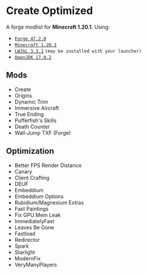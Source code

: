 # Create Optimized
A forge modlist for **Minecraft 1.20.1**. 
Using:
* [`Forge 47.2.0`](https://adfoc.us/serve/sitelinks/?id=271228&url=https://maven.minecraftforge.net/net/minecraftforge/forge/1.20.1-47.2.0/forge-1.20.1-47.2.0-installer.jar)
* [`Minecraft 1.20.1`](https://www.minecraft.net/ru-ru)
* [`LWJGL 3.3.1`](https://www.lwjgl.org/browse/release/3.3.1/bin/lwjgl) `(may be installed with your launcher)`
* [`OpenJDK 17.0.2`](https://download.java.net/java/GA/jdk17.0.2/dfd4a8d0985749f896bed50d7138ee7f/8/GPL/openjdk-17.0.2_windows-x64_bin.zip)
## Mods
- Create
- Origins
- Dynamic Trim
- Immersive Aircraft
- True Ending
- Pufferfish's Skills
- Death Counter
- Wall-Jump TXF (Forge)
## Optimization
- Better FPS Render Distance
- Canary
- Client Crafting
- DEUF
- Embeddium
- Embeddium Options
- Rubidium/Magnesium Extras
- Fast Paintings
- Fix GPU Mem Leak
- ImmediatelyFast
- Leaves Be Gone
- Fastload
- Redirector
- Spark
- Starlight
- ModernFix
- VeryManyPlayers